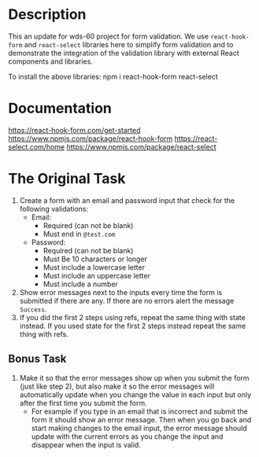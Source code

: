 # Description

This an update for wds-60 project for form validation.
We use `react-hook-form` and `react-select` libraries here to simplify form validation and to demonstrate the integration of the validation library with external React components and libraries.

To install the above libraries:
npm i react-hook-form react-select

# Documentation

https://react-hook-form.com/get-started
https://www.npmjs.com/package/react-hook-form
https://react-select.com/home
https://www.npmjs.com/package/react-select

# The Original Task

1. Create a form with an email and password input that check for the following validations:
   - Email:
     - Required (can not be blank)
     - Must end in `@test.com`
   - Password:
     - Required (can not be blank)
     - Must Be 10 characters or longer
     - Must include a lowercase letter
     - Must include an uppercase letter
     - Must include a number
2. Show error messages next to the inputs every time the form is submitted if there are any. If there are no errors alert the message `Success`.
3. If you did the first 2 steps using refs, repeat the same thing with state instead. If you used state for the first 2 steps instead repeat the same thing with refs.

## Bonus Task

1. Make it so that the error messages show up when you submit the form (just like step 2), but also make it so the error messages will automatically update when you change the value in each input but only after the first time you submit the form.
   - For example if you type in an email that is incorrect and submit the form it should show an error message. Then when you go back and start making changes to the email input, the error message should update with the current errors as you change the input and disappear when the input is valid.
